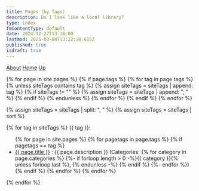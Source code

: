 ```yaml
---
title: Pages (by Tags)
description: Do I look like a local library?
type: index
fmContentType: default
date: 2024-12-27T13:38:00
lastmod: 2025-03-04T13:22:20.615Z
published: true
isdraft: true
---
```


<!-- markdownlint-disable MD033 --->
<a href="/about">About</a>
<a href="/">Home</a>
<a href="/content.html">Up</a>

<!--- cSpell:disable --->
{% for page in site.pages %}
  {% if page.tags %}
    {% for tag in page.tags %}
      {% unless siteTags contains tag %}
        {% assign siteTags = siteTags | append: tag %}
        {% if siteTags != "" %}
          {% assign siteTags = siteTags | append: ", " %}
        {% endif %}
      {% endunless %}
    {% endfor %}
  {% endif %}
{% endfor %}

{% assign siteTags = siteTags | split: ", " %}
{% assign siteTags = siteTags | sort %}

{% for tag in siteTags %}
{{ tag }}:<br>
<ul>
  {% for page in site.pages %}
    {% for pagetags in page.tags %}
      {% if pagetags == tag %}
        <li><a href="{{ page.url }}">{{ page.title }}</a> : {{ page.description }}
          (Categories: {% for category in page.categories %}
            {%- if forloop.length > 0 -%}{{ category }}{% unless forloop.last %}, {% endunless -%} {% endif %}
          {%- endfor %})
        </li>
      {% endif %}
    {% endfor %}
  {% endfor %}
</ul>
{% endfor %}

<!-- markdownlint-enable MD033 --->
<!--- cSpell:disable --->

<!--
For some reason this page renders incorrectly when markdown processor is set to GFM. This needs to be retested after 28/02/25.
-->
